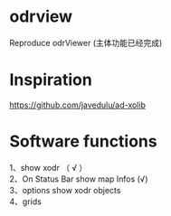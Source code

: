 # odrview
Reproduce odrViewer (主体功能已经完成)

# Inspiration
https://github.com/javedulu/ad-xolib

# Software functions
1、show xodr （ √ ）  
2、On Status Bar show map Infos  (√)  
3、options show xodr objects  
4、grids
